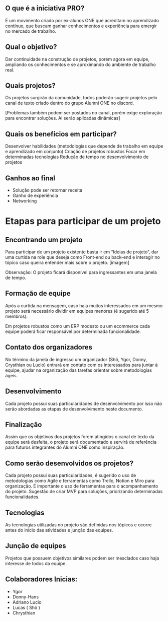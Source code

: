 ## O que é a iniciativa PRO?
É um movimento criado por ex-alunos ONE que acreditam no aprendizado contínuo, que buscam ganhar conhecimentos e experiência para emergir no mercado de trabalho.

## Qual o objetivo?
Dar continuidade na construção de projetos, porém agora em equipe, ampliando os conhecimentos e se aproximando do ambiente de trabalho real.

## Quais projetos?
Os projetos surgirão da comunidade, todos poderão sugerir projetos pelo canal de texto criado dentro do grupo Alumni ONE no discord.

[Problemas também podem ser postados no canal, porém exige exploração para encontrar soluções. Ai serão aplicadas dinâmicas]

## Quais os benefícios em participar?
Desenvolver habilidades (metodologias que depende de trabalho em equipe e aprendizado em conjunto)
Criação de projetos robustos
Focar em determinadas tecnologias 
Redução de tempo no desenvolvimento de projetos

## Ganhos ao final
 - Solução pode ser retornar receita
 - Ganho de experiência
 - Networking

# Etapas para participar de um projeto
## Encontrando um projeto

Para participar de um projeto existente basta ir em “Ideias de projeto”, dar uma curtida na role que deseja como Front-end ou back-end e interagir no tópico caso queira entender mais sobre o projeto.
[imagem]

Observação: O projeto ficará disponível para ingressantes em uma janela de tempo.

## Formação de equipe
Após a curtida na mensagem, caso haja muitos interessados em um mesmo projeto será necessário dividir em equipes menores (é sugerido até 5 membros).
 
Em projetos robustos como um ERP modesto ou um ecommerce cada equipe poderá ficar responsável por determinada funcionalidade.

## Contato dos organizadores
No término da janela de ingresso um organizador (Shô, Ygor, Donny, Crysthian ou Lucio) entrará em contato com os interessados para juntar à equipe, ajudar na organização das tarefas orientar sobre metodologias ágeis. 

## Desenvolvimento
Cada projeto possui suas particularidades de desenvolvimento por isso não serão abordadas as etapas de desenvolvimento neste documento.

## Finalização
Assim que os objetivos dos projetos forem atingidos o canal de texto da equipe será desfeita, o projeto será documentado e servirá de referência para futuros integrantes do Alumni ONE como inspiração.

## Como serão desenvolvidos os projetos?
Cada projeto possui suas particularidades, é sugerido o uso de metodologias como Agile e ferramentas como Trello, Notion e Miro para organização. É importante o uso de ferramentas para o acompanhamento do projeto. 
Sugestão de criar MVP para soluções, priorizando determinadas funcionalidades.

## Tecnologias
As tecnologias utilizadas no projeto são definidas nos tópicos e ocorre antes do início das atividades e junção das equipes.

## Junção de equipes
Projetos que possuem objetivos similares podem ser mesclados caso haja interesse de todos da equipe.

## Colaboradores Inicias:
 - Ygor
 - Donny-Hans
 - Adriano Lucio
 - Lucas ( Shô )
 - Chrysthian 
